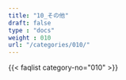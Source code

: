 ```yaml
---
title: "10_その他"
draft: false
type : "docs"
weight : 010
url: "/categories/010/"
---
```


{{< faqlist category-no="010" >}}
